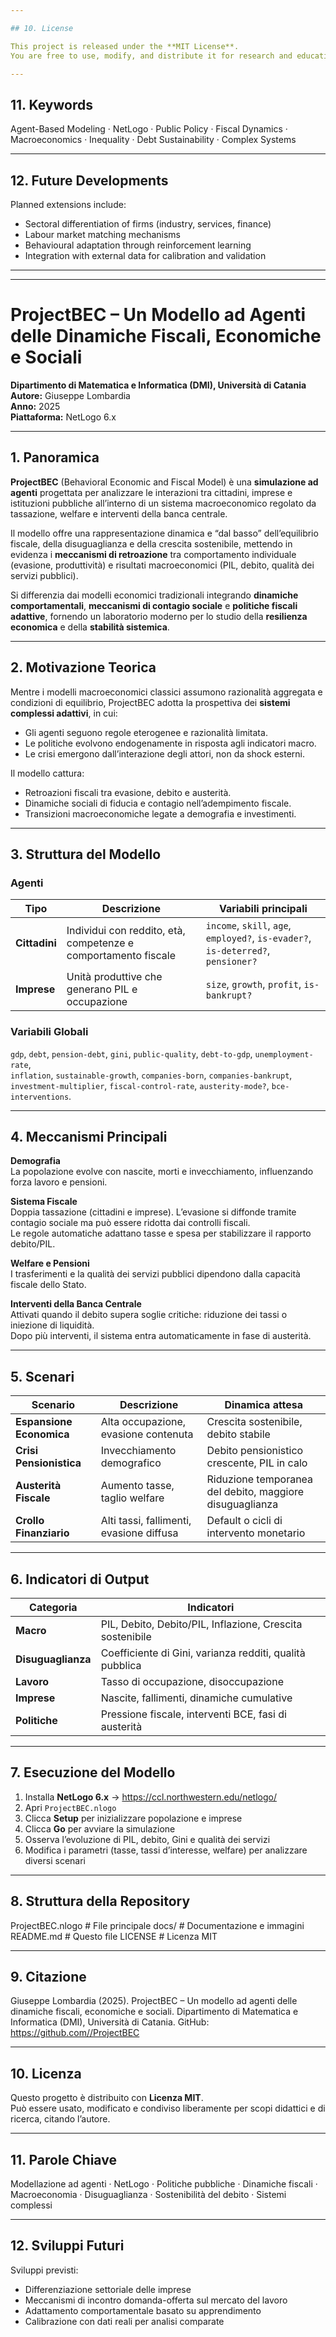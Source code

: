 ```yaml
---

## 10. License

This project is released under the **MIT License**.  
You are free to use, modify, and distribute it for research and educational purposes, provided that appropriate credit is given.

---
```


## 11. Keywords

Agent-Based Modeling · NetLogo · Public Policy · Fiscal Dynamics ·  
Macroeconomics · Inequality · Debt Sustainability · Complex Systems

---

## 12. Future Developments

Planned extensions include:
- Sectoral differentiation of firms (industry, services, finance)  
- Labour market matching mechanisms  
- Behavioural adaptation through reinforcement learning  
- Integration with external data for calibration and validation  

---

---

# ProjectBEC – Un Modello ad Agenti delle Dinamiche Fiscali, Economiche e Sociali

**Dipartimento di Matematica e Informatica (DMI), Università di Catania**  
**Autore:** Giuseppe Lombardia  
**Anno:** 2025  
**Piattaforma:** NetLogo 6.x  

---

## 1. Panoramica

**ProjectBEC** (Behavioral Economic and Fiscal Model) è una **simulazione ad agenti** progettata per analizzare le interazioni tra cittadini, imprese e istituzioni pubbliche all’interno di un sistema macroeconomico regolato da tassazione, welfare e interventi della banca centrale.

Il modello offre una rappresentazione dinamica e “dal basso” dell’equilibrio fiscale, della disuguaglianza e della crescita sostenibile, mettendo in evidenza i **meccanismi di retroazione** tra comportamento individuale (evasione, produttività) e risultati macroeconomici (PIL, debito, qualità dei servizi pubblici).

Si differenzia dai modelli economici tradizionali integrando **dinamiche comportamentali**, **meccanismi di contagio sociale** e **politiche fiscali adattive**, fornendo un laboratorio moderno per lo studio della **resilienza economica** e della **stabilità sistemica**.

---

## 2. Motivazione Teorica

Mentre i modelli macroeconomici classici assumono razionalità aggregata e condizioni di equilibrio, ProjectBEC adotta la prospettiva dei **sistemi complessi adattivi**, in cui:
- Gli agenti seguono regole eterogenee e razionalità limitata.  
- Le politiche evolvono endogenamente in risposta agli indicatori macro.  
- Le crisi emergono dall’interazione degli attori, non da shock esterni.

Il modello cattura:
- Retroazioni fiscali tra evasione, debito e austerità.  
- Dinamiche sociali di fiducia e contagio nell’adempimento fiscale.  
- Transizioni macroeconomiche legate a demografia e investimenti.

---

## 3. Struttura del Modello

### Agenti
| Tipo | Descrizione | Variabili principali |
|------|--------------|----------------------|
| **Cittadini** | Individui con reddito, età, competenze e comportamento fiscale | `income`, `skill`, `age`, `employed?`, `is-evader?`, `is-deterred?`, `pensioner?` |
| **Imprese** | Unità produttive che generano PIL e occupazione | `size`, `growth`, `profit`, `is-bankrupt?` |

### Variabili Globali
`gdp`, `debt`, `pension-debt`, `gini`, `public-quality`, `debt-to-gdp`, `unemployment-rate`,  
`inflation`, `sustainable-growth`, `companies-born`, `companies-bankrupt`,  
`investment-multiplier`, `fiscal-control-rate`, `austerity-mode?`, `bce-interventions`.

---

## 4. Meccanismi Principali

**Demografia**  
La popolazione evolve con nascite, morti e invecchiamento, influenzando forza lavoro e pensioni.  

**Sistema Fiscale**  
Doppia tassazione (cittadini e imprese). L’evasione si diffonde tramite contagio sociale ma può essere ridotta dai controlli fiscali.  
Le regole automatiche adattano tasse e spesa per stabilizzare il rapporto debito/PIL.  

**Welfare e Pensioni**  
I trasferimenti e la qualità dei servizi pubblici dipendono dalla capacità fiscale dello Stato.  

**Interventi della Banca Centrale**  
Attivati quando il debito supera soglie critiche: riduzione dei tassi o iniezione di liquidità.  
Dopo più interventi, il sistema entra automaticamente in fase di austerità.

---

## 5. Scenari

| Scenario | Descrizione | Dinamica attesa |
|-----------|--------------|----------------|
| **Espansione Economica** | Alta occupazione, evasione contenuta | Crescita sostenibile, debito stabile |
| **Crisi Pensionistica** | Invecchiamento demografico | Debito pensionistico crescente, PIL in calo |
| **Austerità Fiscale** | Aumento tasse, taglio welfare | Riduzione temporanea del debito, maggiore disuguaglianza |
| **Crollo Finanziario** | Alti tassi, fallimenti, evasione diffusa | Default o cicli di intervento monetario |

---

## 6. Indicatori di Output

| Categoria | Indicatori |
|-----------|-------------|
| **Macro** | PIL, Debito, Debito/PIL, Inflazione, Crescita sostenibile |
| **Disuguaglianza** | Coefficiente di Gini, varianza redditi, qualità pubblica |
| **Lavoro** | Tasso di occupazione, disoccupazione |
| **Imprese** | Nascite, fallimenti, dinamiche cumulative |
| **Politiche** | Pressione fiscale, interventi BCE, fasi di austerità |

---

## 7. Esecuzione del Modello

1. Installa **NetLogo 6.x** → https://ccl.northwestern.edu/netlogo/  
2. Apri `ProjectBEC.nlogo`  
3. Clicca **Setup** per inizializzare popolazione e imprese  
4. Clicca **Go** per avviare la simulazione  
5. Osserva l’evoluzione di PIL, debito, Gini e qualità dei servizi  
6. Modifica i parametri (tasse, tassi d’interesse, welfare) per analizzare diversi scenari

---

## 8. Struttura della Repository

ProjectBEC.nlogo          # File principale
docs/                     # Documentazione e immagini
README.md                 # Questo file
LICENSE                   # Licenza MIT

---

## 9. Citazione

Giuseppe Lombardia (2025). ProjectBEC – Un modello ad agenti delle dinamiche fiscali, economiche e sociali.
Dipartimento di Matematica e Informatica (DMI), Università di Catania.
GitHub: https://github.com//ProjectBEC

---

## 10. Licenza

Questo progetto è distribuito con **Licenza MIT**.  
Può essere usato, modificato e condiviso liberamente per scopi didattici e di ricerca, citando l’autore.

---

## 11. Parole Chiave

Modellazione ad agenti · NetLogo · Politiche pubbliche · Dinamiche fiscali ·  
Macroeconomia · Disuguaglianza · Sostenibilità del debito · Sistemi complessi

---

## 12. Sviluppi Futuri

Sviluppi previsti:
- Differenziazione settoriale delle imprese  
- Meccanismi di incontro domanda-offerta sul mercato del lavoro  
- Adattamento comportamentale basato su apprendimento  
- Calibrazione con dati reali per analisi comparate

